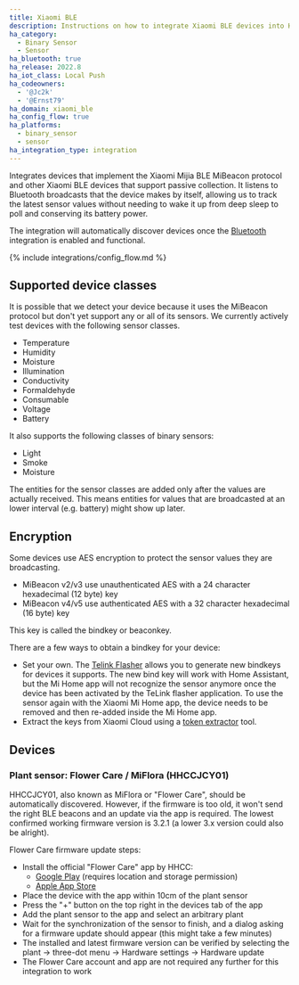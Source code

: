 ```yaml
---
title: Xiaomi BLE
description: Instructions on how to integrate Xiaomi BLE devices into Home Assistant.
ha_category:
  - Binary Sensor
  - Sensor
ha_bluetooth: true
ha_release: 2022.8
ha_iot_class: Local Push
ha_codeowners:
  - '@Jc2k'
  - '@Ernst79'
ha_domain: xiaomi_ble
ha_config_flow: true
ha_platforms:
  - binary_sensor
  - sensor
ha_integration_type: integration
---
```


Integrates devices that implement the Xiaomi Mijia BLE MiBeacon protocol and other Xiaomi BLE devices that support passive collection. It listens to Bluetooth broadcasts that the device makes by itself, allowing us to track the latest sensor values without needing to wake it up from deep sleep to poll and conserving its battery power.

The integration will automatically discover devices once the [Bluetooth](/integrations/bluetooth) integration is enabled and functional.

{% include integrations/config_flow.md %}

## Supported device classes

It is possible that we detect your device because it uses the MiBeacon protocol but don't yet support any or all of its sensors. We currently actively test devices with the following sensor classes.

- Temperature
- Humidity
- Moisture
- Illumination
- Conductivity
- Formaldehyde
- Consumable
- Voltage
- Battery

It also supports the following classes of binary sensors:

- Light
- Smoke
- Moisture

The entities for the sensor classes are added only after the values are actually received. This means entities for values that are broadcasted at an lower interval (e.g. battery) might show up later.

## Encryption

Some devices use AES encryption to protect the sensor values they are broadcasting.

* MiBeacon v2/v3 use unauthenticated AES with a 24 character hexadecimal (12 byte) key
* MiBeacon v4/v5 use authenticated AES with a 32 character hexadecimal (16 byte) key

This key is called the bindkey or beaconkey.

There are a few ways to obtain a bindkey for your device:

* Set your own. The [Telink Flasher](https://atc1441.github.io/TelinkFlasher.html) allows you to generate new bindkeys for devices it supports. The new bind key will work with Home Assistant, but the Mi Home app will not recognize the sensor anymore once the device has been activated by the TeLink flasher application. To use the sensor again with the Xiaomi Mi Home app, the device needs to be removed and then re-added inside the Mi Home app.
* Extract the keys from Xiaomi Cloud using a [token extractor](https://github.com/PiotrMachowski/Xiaomi-cloud-tokens-extractor) tool.

## Devices

### Plant sensor: Flower Care / MiFlora (HHCCJCY01)

HHCCJCY01, also known as MiFlora or "Flower Care", should be automatically discovered. However, if the firmware is too old, it won't send the right BLE beacons and an update via the app is required. The lowest confirmed working firmware version is 3.2.1 (a lower 3.x version could also be alright).

Flower Care firmware update steps:

* Install the official "Flower Care" app by HHCC:
  * [Google Play](https://play.google.com/store/apps/details?id=com.huahuacaocao.flowercare) (requires location and storage permission)
  * [Apple App Store](https://apps.apple.com/us/app/flower-care/id1095274672)
* Place the device with the app within 10cm of the plant sensor
* Press the "+" button on the top right in the devices tab of the app
* Add the plant sensor to the app and select an arbitrary plant
* Wait for the synchronization of the sensor to finish, and a dialog asking for a firmware update should appear (this might take a few minutes)
* The installed and latest firmware version can be verified by selecting the plant -> three-dot menu -> Hardware settings -> Hardware update
* The Flower Care account and app are not required any further for this integration to work
